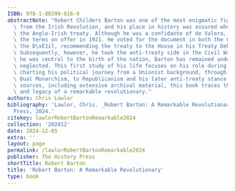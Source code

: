 ```yaml
---
ISBN: 978-1-80399-816-9
abstractNote: "Robert Childers Barton was one of the most enigmatic figures to emerge\
  \ from the Irish Revolution, and his place in history was assured when he signed\
  \ the Anglo-Irish treaty. Although he was a confidante of de Valera, Barton accepted\
  \ the terms on offer in 1921. He voted for the document in both the Cabinet and\
  \ the D\xE1il, recommending the treaty to the House in his Treaty Debate speech.\
  \ Subsequently, however, he took the anti-treaty side in the Civil War.Although\
  \ he was central to the birth of the nation, Barton has remained understudied and\
  \ neglected. This first study of his life focuses on his role during the Irish Revolution,\
  \ charting his political journey from a Unionist background, through Home Rule and\
  \ Dual Monarchism, to Republicanism and his later anti-treaty stance. Using multiple\
  \ sources, including extensive archival material, this book traces the life, times\
  \ and legacy of a remarkable revolutionary."
authors: Chris Lawlor
bibliography: 'Lawlor, Chris. _Robert Barton: A Remarkable Revolutionary_. The History
  Press, 2024.'
citekey: lawlorRobertBartonRemarkable2024
collection: '202412'
date: 2024-12-05
extra: ''
layout: page
permalink: /lawlorRobertBartonRemarkable2024
publisher: The History Press
shortTitle: Robert Barton
title: 'Robert Barton: A Remarkable Revolutionary'
type: book
---
```

